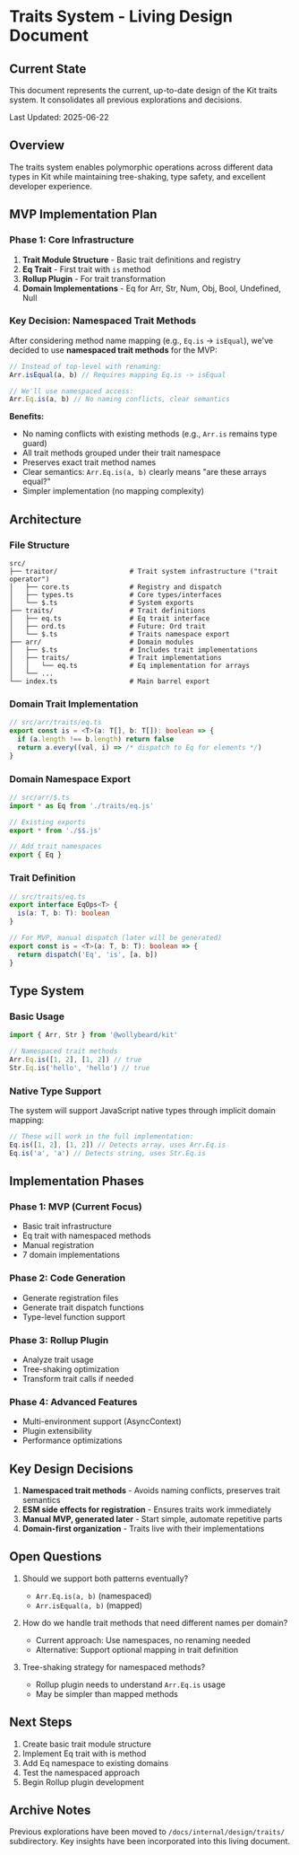 # Traits System - Living Design Document

## Current State

This document represents the current, up-to-date design of the Kit traits system. It consolidates all previous explorations and decisions.

Last Updated: 2025-06-22

## Overview

The traits system enables polymorphic operations across different data types in Kit while maintaining tree-shaking, type safety, and excellent developer experience.

## MVP Implementation Plan

### Phase 1: Core Infrastructure

1. **Trait Module Structure** - Basic trait definitions and registry
2. **Eq Trait** - First trait with `is` method
3. **Rollup Plugin** - For trait transformation
4. **Domain Implementations** - Eq for Arr, Str, Num, Obj, Bool, Undefined, Null

### Key Decision: Namespaced Trait Methods

After considering method name mapping (e.g., `Eq.is` → `isEqual`), we've decided to use **namespaced trait methods** for the MVP:

```typescript
// Instead of top-level with renaming:
Arr.isEqual(a, b) // Requires mapping Eq.is -> isEqual

// We'll use namespaced access:
Arr.Eq.is(a, b) // No naming conflicts, clear semantics
```

**Benefits:**

- No naming conflicts with existing methods (e.g., `Arr.is` remains type guard)
- All trait methods grouped under their trait namespace
- Preserves exact trait method names
- Clear semantics: `Arr.Eq.is(a, b)` clearly means "are these arrays equal?"
- Simpler implementation (no mapping complexity)

## Architecture

### File Structure

```
src/
├── traitor/                  # Trait system infrastructure ("trait operator")
│   ├── core.ts               # Registry and dispatch
│   ├── types.ts              # Core types/interfaces
│   └── $.ts                  # System exports
├── traits/                   # Trait definitions
│   ├── eq.ts                 # Eq trait interface
│   ├── ord.ts                # Future: Ord trait
│   └── $.ts                  # Traits namespace export
├── arr/                      # Domain modules
│   ├── $.ts                  # Includes trait implementations
│   ├── traits/               # Trait implementations
│   │   └── eq.ts             # Eq implementation for arrays
│   └── ...
└── index.ts                  # Main barrel export
```

### Domain Trait Implementation

```typescript
// src/arr/traits/eq.ts
export const is = <T>(a: T[], b: T[]): boolean => {
  if (a.length !== b.length) return false
  return a.every((val, i) => /* dispatch to Eq for elements */)
}
```

### Domain Namespace Export

```typescript
// src/arr/$.ts
import * as Eq from './traits/eq.js'

// Existing exports
export * from './$$.js'

// Add trait namespaces
export { Eq }
```

### Trait Definition

```typescript
// src/traits/eq.ts
export interface EqOps<T> {
  is(a: T, b: T): boolean
}

// For MVP, manual dispatch (later will be generated)
export const is = <T>(a: T, b: T): boolean => {
  return dispatch('Eq', 'is', [a, b])
}
```

## Type System

### Basic Usage

```typescript
import { Arr, Str } from '@wollybeard/kit'

// Namespaced trait methods
Arr.Eq.is([1, 2], [1, 2]) // true
Str.Eq.is('hello', 'hello') // true
```

### Native Type Support

The system will support JavaScript native types through implicit domain mapping:

```typescript
// These will work in the full implementation:
Eq.is([1, 2], [1, 2]) // Detects array, uses Arr.Eq.is
Eq.is('a', 'a') // Detects string, uses Str.Eq.is
```

## Implementation Phases

### Phase 1: MVP (Current Focus)

- Basic trait infrastructure
- Eq trait with namespaced methods
- Manual registration
- 7 domain implementations

### Phase 2: Code Generation

- Generate registration files
- Generate trait dispatch functions
- Type-level function support

### Phase 3: Rollup Plugin

- Analyze trait usage
- Tree-shaking optimization
- Transform trait calls if needed

### Phase 4: Advanced Features

- Multi-environment support (AsyncContext)
- Plugin extensibility
- Performance optimizations

## Key Design Decisions

1. **Namespaced trait methods** - Avoids naming conflicts, preserves trait semantics
2. **ESM side effects for registration** - Ensures traits work immediately
3. **Manual MVP, generated later** - Start simple, automate repetitive parts
4. **Domain-first organization** - Traits live with their implementations

## Open Questions

1. Should we support both patterns eventually?
   - `Arr.Eq.is(a, b)` (namespaced)
   - `Arr.isEqual(a, b)` (mapped)

2. How do we handle trait methods that need different names per domain?
   - Current approach: Use namespaces, no renaming needed
   - Alternative: Support optional mapping in trait definition

3. Tree-shaking strategy for namespaced methods?
   - Rollup plugin needs to understand `Arr.Eq.is` usage
   - May be simpler than mapped methods

## Next Steps

1. Create basic trait module structure
2. Implement Eq trait with is method
3. Add Eq namespace to existing domains
4. Test the namespaced approach
5. Begin Rollup plugin development

## Archive Notes

Previous explorations have been moved to `/docs/internal/design/traits/` subdirectory. Key insights have been incorporated into this living document.
